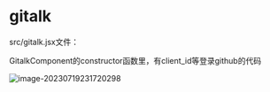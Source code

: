 # gitalk

src/gitalk.jsx文件：

GitalkComponent的constructor函数里，有client_id等登录github的代码

![image-20230719231720298](https://mdpics4lgw.oss-cn-beijing.aliyuncs.com/aliyun/202307192317429.png)